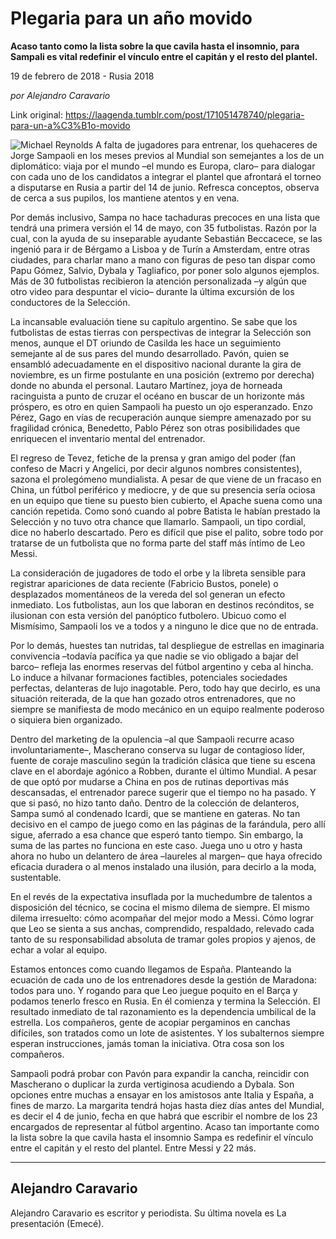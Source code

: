 # Plegaria para un año movido

**Acaso tanto como la lista sobre la que cavila
hasta el insomnio, para Sampali es vital redefinir el vínculo entre el capitán y
el resto del plantel.**

19 de febrero de 2018 - Rusia 2018

_por Alejandro Caravario_

Link original: https://laagenda.tumblr.com/post/171051478740/plegaria-para-un-a%C3%B1o-movido

![Michael Reynolds](https://64.media.tumblr.com/8079ddb61a4c405ca7c576f74e84dbd7/tumblr_inline_pk12egkcGA1t6q87u_500.png)
A
falta de jugadores para entrenar, los quehaceres de Jorge Sampaoli en
los meses previos al Mundial son semejantes a los de un diplomático:
viaja por el mundo –el mundo es Europa, claro– para dialogar con
cada uno de los candidatos a integrar el plantel que afrontará el
torneo a disputarse en Rusia a partir del 14 de junio. Refresca
conceptos, observa de cerca a sus pupilos, los mantiene atentos y en
vena. 



Por
demás inclusivo, Sampa no hace tachaduras precoces en una lista que
tendrá una primera versión el 14 de mayo, con 35 futbolistas. Razón
por la cual, con la ayuda de su inseparable ayudante Sebastián
Beccacece, se las ingenió para ir de Bérgamo a Lisboa y de Turín a
Amsterdam, entre otras ciudades, para charlar mano a mano con figuras
de peso tan dispar como Papu Gómez, Salvio, Dybala y Tagliafico, por
poner solo algunos ejemplos. Más de 30 futbolistas recibieron la
atención personalizada –y algún que otro video para despuntar el
vicio– durante la última excursión de los conductores de la
Selección. 



La
incansable evaluación tiene su capítulo argentino. Se sabe que los
futbolistas de estas tierras con perspectivas de integrar la
Selección son menos, aunque el DT oriundo de Casilda les hace un
seguimiento semejante al de sus pares del mundo desarrollado. Pavón,
quien se ensambló adecuadamente en el dispositivo nacional durante
la gira de noviembre, es un firme postulante en una posición
(extremo por derecha) donde no abunda el personal. Lautaro Martínez,
joya de horneada racinguista a punto de cruzar el océano en buscar
de un horizonte más próspero, es otro en quien Sampaoli ha puesto
un ojo esperanzado. Enzo Pérez, Gago en vías de recuperación
aunque siempre amenazado por su fragilidad crónica, Benedetto, Pablo
Pérez son otras posibilidades que enriquecen el inventario mental
del entrenador. 



El
regreso de Tevez, fetiche de la prensa y gran amigo del poder (fan
confeso de Macri y Angelici, por decir algunos nombres consistentes),
sazona el prolegómeno mundialista. A pesar de que viene de un
fracaso en China, un fútbol periférico y mediocre, y de que su
presencia sería ociosa en un equipo que tiene su puesto bien
cubierto, el Apache suena como una canción repetida. Como sonó
cuando al pobre Batista le habían prestado la Selección y no tuvo
otra chance que llamarlo. Sampaoli, un tipo cordial, dice no haberlo
descartado. Pero es difícil que pise el palito, sobre todo por
tratarse de un futbolista que no forma parte del staff más íntimo
de Leo Messi.


La
consideración de jugadores de todo el orbe y la libreta sensible
para registrar apariciones de data reciente (Fabricio Bustos, ponele)
o desplazados momentáneos de la vereda del sol generan un efecto
inmediato. Los futbolistas, aun los que laboran en destinos
recónditos, se ilusionan con esta versión del panóptico futbolero.
Ubicuo como el Mismísimo, Sampaoli los ve a todos y a ninguno le
dice que no de entrada. 



Por
lo demás, huestes tan nutridas, tal despliegue de estrellas en
imaginaria convivencia –todavía pacífica ya que nadie se vio
obligado a bajar del barco– refleja las enormes reservas del fútbol
argentino y ceba al hincha. Lo induce a hilvanar formaciones
factibles, potenciales sociedades perfectas, delanteras de lujo
inagotable. Pero, todo hay que decirlo, es una situación reiterada,
de la que han gozado otros entrenadores, que no siempre se manifiesta
de modo mecánico en un equipo realmente poderoso o siquiera bien
organizado. 



Dentro
del marketing de la opulencia –al que Sampaoli recurre acaso
involuntariamente–, Mascherano conserva su lugar de contagioso
líder, fuente de coraje masculino según la tradición clásica que
tiene su escena clave en el abordaje agónico a Robben, durante el
último Mundial. A pesar de que optó por mudarse a China en pos de
rutinas deportivas más descansadas, el entrenador parece sugerir que
el tiempo no ha pasado. Y que si pasó, no hizo tanto daño. Dentro
de la colección de delanteros, Sampa sumó al condenado Icardi, que
se mantiene en gateras. No tan decisivo en el campo de juego como en
las páginas de la farándula, pero allí sigue, aferrado a esa
chance que esperó tanto tiempo. Sin embargo, la suma de las partes
no funciona en este caso. Juega uno u otro y hasta ahora no hubo un
delantero de área –laureles al margen– que haya ofrecido
eficacia duradera o al menos instalado una ilusión, para decirlo a
la moda, sustentable.


En
el revés de la expectativa insuflada por la muchedumbre de talentos
a disposición del técnico, se cocina el mismo dilema de siempre. El
mismo dilema irresuelto: cómo acompañar del mejor modo a Messi.
Cómo lograr que Leo se sienta a sus anchas, comprendido, respaldado,
relevado cada tanto de su responsabilidad absoluta de tramar goles
propios y ajenos, de echar a volar al equipo. 



Estamos
entonces como cuando llegamos de España. Planteando la ecuación de
cada uno de los entrenadores desde la gestión de Maradona: todos
para uno. Y rogando para que Leo juegue poquito en el Barça y
podamos tenerlo fresco en Rusia. En él comienza y termina la
Selección. El resultado inmediato de tal razonamiento es la
dependencia umbilical de la estrella. Los compañeros, gente de
acopiar pergaminos en canchas difíciles, son tratados como un lote
de asistentes. Y los subalternos siempre esperan instrucciones, jamás
toman la iniciativa. Otra cosa son los compañeros. 



Sampaoli
podrá probar con Pavón para expandir la cancha, reincidir con
Mascherano o duplicar la zurda vertiginosa acudiendo a Dybala. Son
opciones entre muchas a ensayar en los amistosos ante Italia y
España, a fines de marzo. La margarita tendrá hojas hasta diez días
antes del Mundial, es decir el 4 de junio, fecha en que habrá que
escribir el nombre de los 23 encargados de representar al fútbol
argentino. Acaso tan importante como la lista sobre la que cavila
hasta el insomnio Sampa es redefinir el vínculo entre el capitán y
el resto del plantel. Entre Messi y 22 más.     




---

 Alejandro Caravario
--------------------

 Alejandro Caravario es escritor y periodista. Su última novela es La presentación (Emecé).

